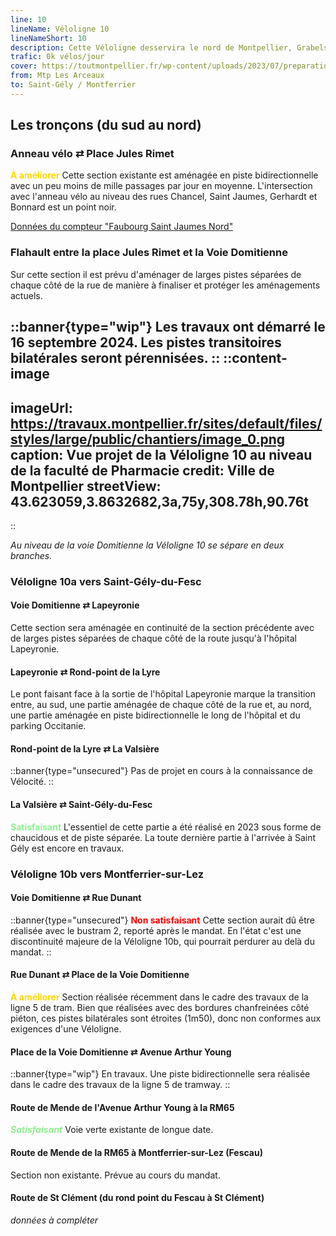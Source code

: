 ```yaml
---
line: 10
lineName: Véloligne 10
lineNameShort: 10
description: Cette Véloligne desservira le nord de Montpellier, Grabels (La Valsière), Saint-Gely-du-Fesc et Montferrier-sur-Lez.
trafic: 0k vélos/jour
cover: https://toutmontpellier.fr/wp-content/uploads/2023/07/preparation-des-travaux-pour-la-veloligne-10-installation-dun-collecteur-separatif-rue-charles-flahault.jpg
from: Mtp Les Arceaux
to: Saint-Gély / Montferrier
---
```


## Les tronçons (du sud au nord)

### Anneau vélo ⇄ Place Jules Rimet

<span style="color:gold;font-weight:bold">À améliorer</span> Cette section existante est aménagée en piste bidirectionnelle avec un peu moins de mille passages par jour en moyenne. L'intersection avec l'anneau vélo au niveau des rues Chancel, Saint Jaumes, Gerhardt et Bonnard est un point noir.

<a href="https://compteurs.velocite-montpellier.fr/detail/saint-jaumes-nord">Données du compteur "Faubourg Saint Jaumes Nord"</a>

### Flahault entre la place Jules Rimet et la Voie Domitienne

Sur cette section il est prévu d'aménager de larges pistes séparées de chaque côté de la rue de manière à finaliser et protéger les aménagements actuels.

::banner{type="wip"}
Les travaux ont démarré le 16 septembre 2024. Les pistes transitoires bilatérales seront pérennisées.
::
::content-image
---
imageUrl: https://travaux.montpellier.fr/sites/default/files/styles/large/public/chantiers/image_0.png
caption: Vue projet de la Véloligne 10 au niveau de la faculté de Pharmacie
credit: Ville de Montpellier
streetView: 43.623059,3.8632682,3a,75y,308.78h,90.76t   
---
::

*Au niveau de la voie Domitienne la Véloligne 10 se sépare en deux branches.*

### Véloligne 10a vers Saint-Gély-du-Fesc

#### Voie Domitienne ⇄ Lapeyronie

Cette section sera aménagée en continuité de la section précédente avec de larges pistes séparées de chaque côté de la route jusqu'à l'hôpital Lapeyronie.

#### Lapeyronie ⇄ Rond-point de la Lyre

Le pont faisant face à la sortie de l'hôpital Lapeyronie marque la transition entre, au sud, une partie aménagée de chaque côté de la rue et, au nord, une partie aménagée en piste bidirectionnelle le long de l'hôpital et du parking Occitanie.

#### Rond-point de la Lyre ⇄ La Valsière

::banner{type="unsecured"}
Pas de projet en cours à la connaissance de Vélocité.
::

#### La Valsière ⇄ Saint-Gély-du-Fesc

<span style="color:lightgreen;font-weight:bold">Satisfaisant</span> 
L'essentiel de cette partie a été réalisé en 2023 sous forme de chaucidous et de piste séparée. La toute dernière partie à l'arrivée à Saint Gély est encore en travaux.



### Véloligne 10b vers Montferrier-sur-Lez

#### Voie Domitienne ⇄ Rue Dunant

::banner{type="unsecured"}
<span style="color:red;font-weight:bold">Non satisfaisant</span> Cette section aurait dû être réalisée avec le bustram 2, reporté après le mandat. En l'état c'est une discontinuité majeure de la Véloligne 10b, qui pourrait perdurer au delà du mandat.
::

#### Rue Dunant ⇄ Place de la Voie Domitienne

<span style="color:gold;font-weight:bold">À améliorer</span> Section réalisée récemment dans le cadre des travaux de la ligne 5 de tram. Bien que réalisées avec des bordures chanfreinées côté piéton, ces pistes bilatérales sont étroites (1m50), donc non conformes aux exigences d'une Véloligne.

#### Place de la Voie Domitienne ⇄ Avenue Arthur Young

::banner{type="wip"}
En travaux. Une piste bidirectionnelle sera réalisée dans le cadre des travaux de la ligne 5 de tramway.
::

#### Route de Mende de l'Avenue Arthur Young à la RM65

<span style="color:lightgreen;font-weight:bold;font-style:italic">Satisfaisant</span>
Voie verte existante de longue date.

#### Route de Mende de la RM65 à Montferrier-sur-Lez (Fescau)

Section non existante. Prévue au cours du mandat.

#### Route de St Clément (du rond point du Fescau à St Clément)

*données à compléter*